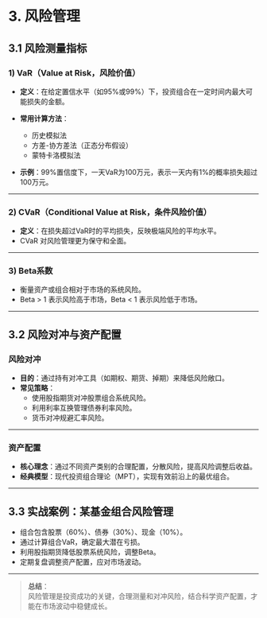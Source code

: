 # 3. 风险管理

## 3.1 风险测量指标

### 1) VaR（Value at Risk，风险价值）

- **定义**：在给定置信水平（如95%或99%）下，投资组合在一定时间内最大可能损失的金额。  
- **常用计算方法**：
  - 历史模拟法  
  - 方差-协方差法（正态分布假设）  
  - 蒙特卡洛模拟法  

- **示例**：99%置信度下，一天VaR为100万元，表示一天内有1%的概率损失超过100万元。

---

### 2) CVaR（Conditional Value at Risk，条件风险价值）

- **定义**：在损失超过VaR时的平均损失，反映极端风险的平均水平。  
- CVaR 对风险管理更为保守和全面。

---

### 3) Beta系数

- 衡量资产或组合相对于市场的系统风险。  
- Beta > 1 表示风险高于市场，Beta < 1 表示风险低于市场。

---

## 3.2 风险对冲与资产配置

### 风险对冲

- **目的**：通过持有对冲工具（如期权、期货、掉期）来降低风险敞口。  
- **常见策略**：
  - 使用股指期货对冲股票组合系统风险。  
  - 利用利率互换管理债券利率风险。  
  - 货币对冲规避汇率风险。

---

### 资产配置

- **核心理念**：通过不同资产类别的合理配置，分散风险，提高风险调整后收益。  
- **经典模型**：现代投资组合理论（MPT），实现有效前沿上的最优组合。

---

## 3.3 实战案例：某基金组合风险管理

- 组合包含股票（60%）、债券（30%）、现金（10%）。  
- 通过计算组合VaR，确定最大潜在亏损。  
- 利用股指期货降低股票系统风险，调整Beta。  
- 定期复盘调整资产配置，应对市场波动。

---

> **总结**：  
> 风险管理是投资成功的关键，合理测量和对冲风险，结合科学资产配置，才能在市场波动中稳健成长。

